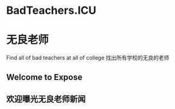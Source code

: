 # BadTeachers.ICU
# 无良老师
Find all of bad teachers at all of college
找出所有学校的无良的老师


## Welcome to Expose
## 欢迎曝光无良老师新闻
